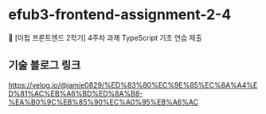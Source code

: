 # efub3-frontend-assignment-2-4
💛 [이펍 프론트엔드 2학기] 4주차 과제 TypeScript 기초 연습 제출

## 기술 블로그 링크
https://velog.io/@jamie0829/%ED%83%80%EC%9E%85%EC%8A%A4%ED%81%AC%EB%A6%BD%ED%8A%B8-%EA%B0%9C%EB%85%90%EC%A0%95%EB%A6%AC
